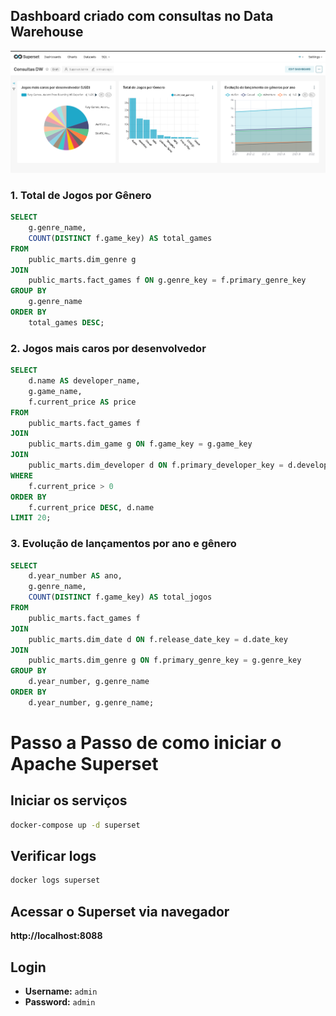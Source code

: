 ## Dashboard criado com consultas no Data Warehouse

![alt text](image.png)

### 1. Total de Jogos por Gênero

```sql
SELECT 
    g.genre_name,
    COUNT(DISTINCT f.game_key) AS total_games
FROM 
    public_marts.dim_genre g
JOIN 
    public_marts.fact_games f ON g.genre_key = f.primary_genre_key
GROUP BY 
    g.genre_name
ORDER BY 
    total_games DESC;
```

### 2. Jogos mais caros por desenvolvedor

```sql
SELECT 
    d.name AS developer_name,
    g.game_name,
    f.current_price AS price
FROM 
    public_marts.fact_games f
JOIN 
    public_marts.dim_game g ON f.game_key = g.game_key
JOIN 
    public_marts.dim_developer d ON f.primary_developer_key = d.developer_key
WHERE 
    f.current_price > 0
ORDER BY 
    f.current_price DESC, d.name
LIMIT 20;
```

### 3. Evolução de lançamentos por ano e gênero

```sql
SELECT 
    d.year_number AS ano,
    g.genre_name,
    COUNT(DISTINCT f.game_key) AS total_jogos
FROM 
    public_marts.fact_games f
JOIN 
    public_marts.dim_date d ON f.release_date_key = d.date_key
JOIN 
    public_marts.dim_genre g ON f.primary_genre_key = g.genre_key
GROUP BY 
    d.year_number, g.genre_name
ORDER BY 
    d.year_number, g.genre_name;
```

# Passo a Passo de como iniciar o Apache Superset

## Iniciar os serviços
```bash
docker-compose up -d superset
```

## Verificar logs
```bash
docker logs superset
```

## Acessar o Superset via navegador
**http://localhost:8088**

## Login
- **Username:** `admin`
- **Password:** `admin`